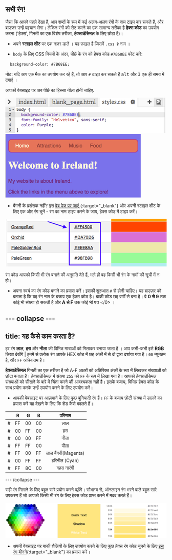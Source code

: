 ## सभी रंग!

जैसा कि आपने पहले देखा है, आप शब्दों के रूप में कई अलग-अलग रंगों के नाम टाइप कर सकते हैं, और ब्राउज़र उन्हें पहचान लेगा। लेकिन रंगों को सेट करने का एक सामान्य तरीका है **हेक्स कोड** का उपयोग करना ('हेक्स', गिनती का एक विशेष तरीका, **हेक्साडेसिमल** के लिए छोटा है)।

+ अपने **स्टाइल शीट** पर एक नज़र डालें । यह फ़ाइल है जिसमें `.css है` नाम ।

+ `body` के लिए CSS नियमों के अंदर, पीछे के रंग को हेक्स कोड `#7B68EE` परेट करें:

```html
  background-color: #7B68EE;
```

नोट: यदि आप एक मैक का उपयोग कर रहे हैं, तो आप `#` टाइप कर सकते हैं <kbd>alt</kbd> और <kbd>3</kbd> एक ही समय में दबाएं ।

आपकी वेबसाइट पर अब पीछे का हिस्सा नीला होनी चाहिए.

![](images/HexColourFirst.png) ![](images/HexColourFirstResult.png)

+ बैंगनी के प्रशंसक नहीं? इस [वेब पेज पर जाएं ](http://dojo.soy/html2-colors){:target="_blank"} और अपनी स्टाइल शीट के लिए एक और रंग चुनें - रंग का नाम टाइप करने के जाय, हेक्स कोड में टाइप करें। 

![](images/ColorNamesHex.png)

रंग कोड आपको किसी भी रंग बनाने की अनुमति देते हैं, भले ही वह किसी भी रंग के नामों की सूची में न हो।

+ अपना स्वयं का रंग कोड बनाने का प्रयास करें। इसकी शुरुआत `#` से होनी चाहिए। यह ब्राउज़र को बताता है कि यह रंग नाम के बजाय एक हेक्स कोड है। बाकी कोड छह वर्णों से बना है। वे **0 से 9** तक कोई भी संख्या हो सकती है और **A से F** तक कोई भी पत्र </0> ।

--- collapse ---
---
title: यह कैसे काम करता है?
---

हर रंग **लाल**, **हरा** और **नीला** की विभिन्न मात्राओं को मिलाकर बनाया जाता है । आप कभी-कभी इसे **RGB** लिखा देखेंगे | इनमें से प्रत्येक रंग आपके HEX कोड में छह अंकों में से दो द्वारा दर्शाया गया है। `00` न्यूनतम है, और `FF` अधिकतम है।

**हेक्साडेसिमल** गिनती का एक तरीका है जो A-F अक्षरों को अतिरिक्त अंकों के रूप में लिखकर संख्याओं को छोटा बनाता है। हेक्साडेसिमल में संख्या `255` को `FF` के रूप में लिखा गया है। आपको हेक्साडेसिमल संख्याओं को सीखने के बारे में चिंता करने की आवश्यकता नहीं है। इसके बजाय, विभिन्न हेक्स कोड के साथ प्रयोग करके उन्हें उपयोग करने के लिए उपयोग करें।

+ आपकी वेबसाइट पर आज़माने के लिए कुछ बुनियादी रंग हैं। `FF` के बजाय छोटी संख्या में डालने का प्रयास करें यह देखने के लिए कि शेड कैसे बदलते हैं।

|      | R  | G  | B  |       परिणाम        |
| ---- | -- | -- | -- |:-------------------:|
| \# | FF | 00 | 00 |         लाल         |
| \# | 00 | FF | 00 |         हरा         |
| \# | 00 | 00 | FF |        नीला         |
| \# | FF | FF | 00 |        पीला         |
| \# | FF | 00 | FF | लाल बैंगनी(Magenta) |
| \# | 00 | FF | FF |    हरिनील (Cyan)    |
| \# | FF | 8C | 00 |     गहरा नारंगी     |

--- /collapse ---

सही रंग मिलाने के लिए बहुत सारे प्रयोग करने पड़ेंगे। सौभाग्य से, ऑनलाइन रंग भरने वाले बहुत सारे उपकरण हैं जो आपको किसी भी रंग के लिए हेक्स कोड प्राप्त करने में मदद करते हैं।

![](images/W3ColorPicker.png)

+ अपनी वेबसाइट पर बाकी शैलियों के लिए उपयोग करने के लिए कुछ हेक्स रंग कोड चुनने के लिए [इस रंग बीनने](http://dojo.soy/html2-color-picker){:target="_blank"} का प्रयास करें।